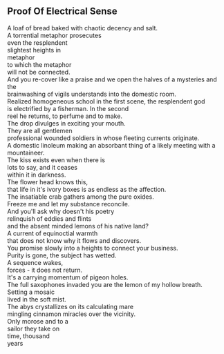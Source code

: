 Proof Of Electrical Sense
-------------------------
A loaf of bread baked with chaotic decency and salt.  
A torrential metaphor prosecutes  
even the resplendent  
slightest heights in  
metaphor  
to which the metaphor  
will not be connected.  
And you re-cover like a praise and we open the halves of a mysteries and the  
brainwashing of vigils understands into the domestic room.  
Realized homogeneous school in the first scene, the resplendent god  
is electrified by a fisherman. In the second  
reel he returns, to perfume and to make.  
The drop divulges in exciting your mouth.  
They are all gentlemen  
professional wounded soldiers in whose fleeting currents originate.  
A domestic linoleum making an absorbant thing of a likely meeting with a mountaineer.  
The kiss exists even when there is  
lots to say, and it ceases  
within it in darkness.  
The flower head knows this,  
that life in it's ivory boxes is as endless as the affection.  
The insatiable crab gathers among the pure oxides.  
Freeze me and let my substance reconcile.  
And you'll ask why doesn't his poetry  
relinquish of eddies and flints  
and the absent minded lemons of his native land?  
A current of equinoctial warmth  
that does not know why it flows and discovers.  
You promise slowly into a heights to connect your business.  
Purity is gone, the subject has wetted.  
A sequence wakes,  
forces - it does not return.  
It's a carrying momentum of pigeon holes.  
The full saxophones invaded you are the lemon of my hollow breath.  
Setting a mosaic  
lived in the soft mist.  
The abys crystallizes on its calculating mare  
mingling cinnamon miracles over the vicinity.  
Only morose and to a  
sailor they take on  
time, thousand  
years  

